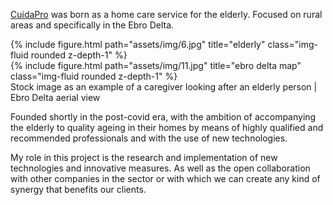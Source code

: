 <a href="https://cuida-pro.com/">CuidaPro</a> was born as a home care service for the elderly. Focused on rural areas and specifically in the Ebro Delta.

<div class="row justify-content-sm-center">
    <div class="col-sm-8 mt-3 mt-md-0">
        {% include figure.html path="assets/img/6.jpg" title="elderly" class="img-fluid rounded z-depth-1" %}
    </div>
    <div class="col-sm-4 mt-3 mt-md-0">
        {% include figure.html path="assets/img/11.jpg" title="ebro delta map" class="img-fluid rounded z-depth-1" %}
    </div>
</div>
<div class="caption">
    Stock image as an example of a caregiver looking after an elderly person | Ebro Delta aerial view
</div>

Founded shortly in the post-covid era, with the ambition of accompanying the elderly to quality ageing in their homes by means of highly qualified and recommended professionals and with the use of new technologies.

My role in this project is the research and implementation of new technologies and innovative measures. As well as the open collaboration with other companies in the sector or with which we can create any kind of synergy that benefits our clients.
